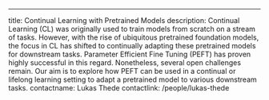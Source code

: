 ---
title: Continual Learning with Pretrained Models
description: Continual Learning (CL) was originally used to train models from scratch on a stream of tasks. However, with the rise of ubiquitous pretrained foundation models, the focus in CL has shifted to continually adapting these pretrained models for downstream tasks. Parameter Efficient Fine Tuning (PEFT) has proven highly successful in this regard. Nonetheless, several open challenges remain. Our aim is to explore how PEFT can be used in a continual or lifelong learning setting to adapt a pretrained model to various downstream tasks.
contactname: Lukas Thede
contactlink: /people/lukas-thede